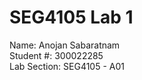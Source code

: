 # SEG4105 Lab 1

Name: Anojan Sabaratnam <br />
Student #: 300022285 <br />
Lab Section: SEG4105 - A01
